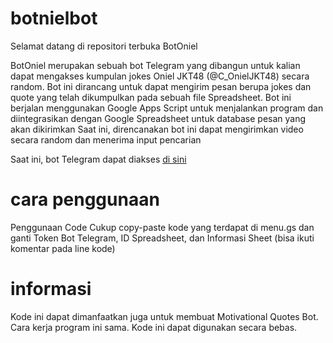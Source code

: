 # botnielbot
Selamat datang di repositori terbuka BotOniel

BotOniel merupakan sebuah bot Telegram yang dibangun untuk kalian dapat mengakses kumpulan jokes Oniel JKT48 (@C_OnielJKT48) secara random.
Bot ini dirancang untuk dapat mengirim pesan berupa jokes dan quote yang telah dikumpulkan pada sebuah file Spreadsheet. Bot ini berjalan menggunakan Google Apps Script untuk menjalankan program dan diintegrasikan dengan Google Spreadsheet untuk database pesan yang akan dikirimkan
Saat ini, direncanakan bot ini dapat mengirimkan video secara random dan menerima input pencarian

Saat ini, bot Telegram dapat diakses [di sini](https://t.me/botnielbot/ "Open Telegram Bot")

# cara penggunaan
Penggunaan Code
Cukup copy-paste kode yang terdapat di menu.gs dan ganti Token Bot Telegram, ID Spreadsheet, dan Informasi Sheet (bisa ikuti komentar pada line kode)

# informasi
Kode ini dapat dimanfaatkan juga untuk membuat Motivational Quotes Bot. Cara kerja program ini sama.
Kode ini dapat digunakan secara bebas.
